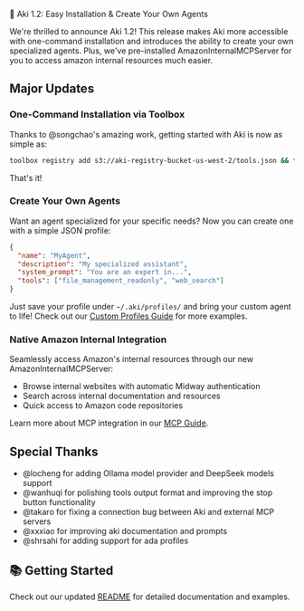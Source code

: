 🚀 Aki 1.2: Easy Installation & Create Your Own Agents

We're thrilled to announce Aki 1.2! This release makes Aki more accessible with one-command installation and introduces the ability to create your own specialized agents. Plus, we've pre-installed AmazonInternalMCPServer for you to access amazon internal resources much easier.

## Major Updates

### One-Command Installation via Toolbox
Thanks to @songchao's amazing work, getting started with Aki is now as simple as:
```bash
toolbox registry add s3://aki-registry-bucket-us-west-2/tools.json && toolbox install aki
```
That's it! 

### Create Your Own Agents
Want an agent specialized for your specific needs? Now you can create one with a simple JSON profile:
```json
{
  "name": "MyAgent",
  "description": "My specialized assistant",
  "system_prompt": "You are an expert in...",
  "tools": ["file_management_readonly", "web_search"]
}
```
Just save your profile under `~/.aki/profiles/` and bring your custom agent to life! Check out our [Custom Profiles Guide](https://code.amazon.com/packages/Aki/blobs/heads/mainline/--/docs/custom_profiles.md) for more examples.

### Native Amazon Internal Integration
Seamlessly access Amazon's internal resources through our new AmazonInternalMCPServer:
- Browse internal websites with automatic Midway authentication
- Search across internal documentation and resources
- Quick access to Amazon code repositories

Learn more about MCP integration in our [MCP Guide](https://code.amazon.com/packages/Aki/blobs/heads/mainline/--/docs/mcp_guide.md).

## Special Thanks
- @locheng for adding Ollama model provider and DeepSeek models support
- @wanhuqi for polishing tools output format and improving the stop button functionality
- @takaro for fixing a connection bug between Aki and external MCP servers
- @xxxiao for improving aki documentation and prompts
- @shrsahi for adding support for ada profiles

## 📚 Getting Started

Check out our updated [README](https://code.amazon.com/packages/Aki/blobs/heads/mainline/--/README.md) for detailed documentation and examples. 